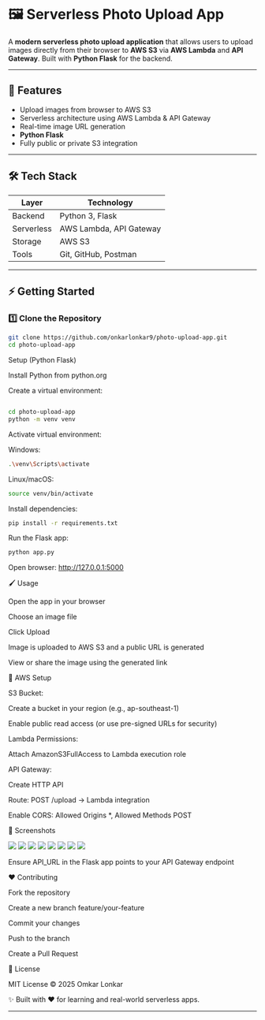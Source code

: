 # 🖼️ Serverless Photo Upload App

A **modern serverless photo upload application** that allows users to upload images directly from their browser to **AWS S3** via **AWS Lambda** and **API Gateway**. Built with **Python Flask** for the backend.  

---

## 🚀 Features

- Upload images from browser to AWS S3  
- Serverless architecture using AWS Lambda & API Gateway  
- Real-time image URL generation  
-  **Python Flask**  
- Fully public or private S3 integration  

---

## 🛠️ Tech Stack

| Layer      | Technology                     |
|----------- |--------------------------------|
| Backend    | Python 3, Flask                |
| Serverless | AWS Lambda, API Gateway        |
| Storage    | AWS S3                         |
| Tools      | Git, GitHub, Postman           |

---


## ⚡ Getting Started

### 1️⃣ Clone the Repository

```bash
git clone https://github.com/onkarlonkar9/photo-upload-app.git
cd photo-upload-app
```
Setup (Python Flask)

Install Python from python.org

Create a virtual environment:
```bash

cd photo-upload-app
python -m venv venv
```


Activate virtual environment:

Windows:
```bash
.\venv\Scripts\activate
```

Linux/macOS:
```bash
source venv/bin/activate
```

Install dependencies:
```bash
pip install -r requirements.txt
```

Run the Flask app:
```bash
python app.py
```

Open browser: http://127.0.0.1:5000

🖌️ Usage

Open the app in your browser

Choose an image file

Click Upload

Image is uploaded to AWS S3 and a public URL is generated

View or share the image using the generated link

🔐 AWS Setup

S3 Bucket:

Create a bucket in your region (e.g., ap-southeast-1)

Enable public read access (or use pre-signed URLs for security)

Lambda Permissions:

Attach AmazonS3FullAccess to Lambda execution role

API Gateway:

Create HTTP API

Route: POST /upload → Lambda integration

Enable CORS: Allowed Origins *, Allowed Methods POST

🎨 Screenshots

![](./img/IAM.png)
![](./img/S3-output.png)
![](./img/Stage.png)
![](./img/api-route.png)
![](./img/cors.png)
![](./img/lambda-function.png)
![](./img/test.png)
![](./img/output.png)


Ensure API_URL in the Flask app points to your API Gateway endpoint

❤️ Contributing

Fork the repository

Create a new branch feature/your-feature

Commit your changes

Push to the branch

Create a Pull Request

📄 License

MIT License © 2025 Omkar Lonkar

✨ Built with ❤️ for learning and real-world serverless apps.


---
